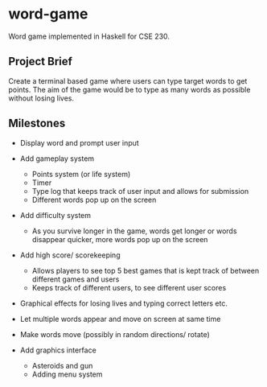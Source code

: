 # word-game
Word game implemented in Haskell for CSE 230.

## Project Brief
Create a terminal based game where users can type target words to get points. The aim of the game would be to type as many words as possible without losing lives.

## Milestones

- Display word and prompt user input
- Add gameplay system
  - Points system (or life system)
  - Timer
  - Type log that keeps track of user input and allows for submission 
  - Different words pop up on the screen

- Add difficulty system
  - As you survive longer in the game, words get longer or words disappear quicker, more words pop up on the screen

- Add high score/ scorekeeping
  - Allows players to see top 5 best games that is kept track of between different games and users
  - Keeps track of different users, to see different user scores 

- Graphical effects for losing lives and typing correct letters etc.
- Let multiple words appear and move on screen at same time
- Make words move (possibly in random directions/ rotate)
- Add graphics interface
  - Asteroids and gun
  - Adding menu system


